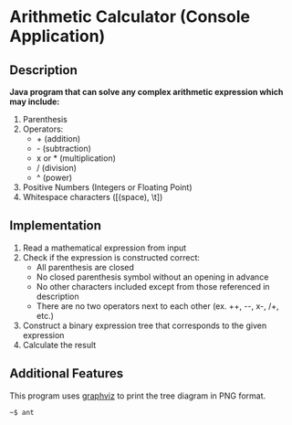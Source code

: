 # Arithmetic Calculator (Console Application)

## Description
__Java program that can solve any complex arithmetic expression which may include:__
1. Parenthesis
2. Operators:
	* \+ (addition)
	* \- (subtraction)
	* x or * (multiplication)
	* / (division)
	* ^ (power)
3. Positive Numbers (Integers or Floating Point)
4. Whitespace characters ([(space), \\t])

## Implementation
1. Read a mathematical expression from input
2. Check if the expression is constructed correct:
	* All parenthesis are closed
	* No closed parenthesis symbol without an opening in advance
	* No other characters included except from those referenced in description
	* There are no two operators next to each other (ex. \+\+, \-\-, x\-, /\+, etc.)
3. Construct a binary expression tree that corresponds to the given expression
4. Calculate the result

## Additional Features
This program uses [graphviz](https://www.graphviz.org/) to print the tree diagram in PNG format.

```console
~$ ant
```
